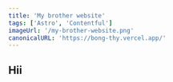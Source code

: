 ```yaml
---
title: 'My brother website'
tags: ['Astro', 'Contentful']
imageUrl: '/my-brother-website.png'
canonicalURL: 'https://bong-thy.vercel.app/'
---
```


<h2>Hii</h2>

